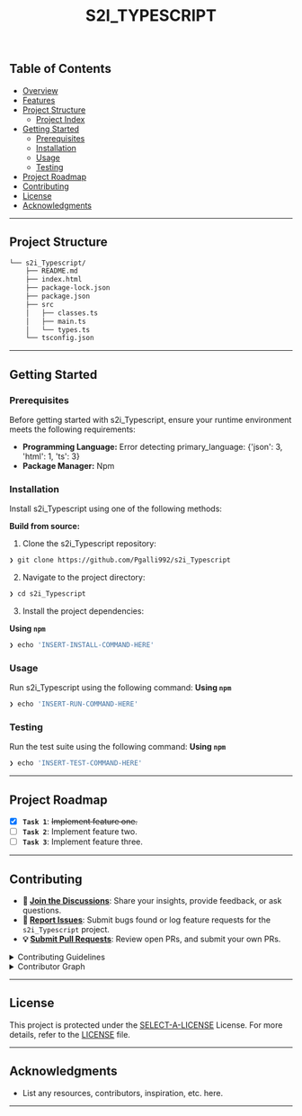 <p align="center"><h1 align="center">S2I_TYPESCRIPT</h1></p>
<br>

##  Table of Contents

- [ Overview](#-overview)
- [ Features](#-features)
- [ Project Structure](#-project-structure)
  - [ Project Index](#-project-index)
- [ Getting Started](#-getting-started)
  - [ Prerequisites](#-prerequisites)
  - [ Installation](#-installation)
  - [ Usage](#-usage)
  - [ Testing](#-testing)
- [ Project Roadmap](#-project-roadmap)
- [ Contributing](#-contributing)
- [ License](#-license)
- [ Acknowledgments](#-acknowledgments)

---
##  Project Structure

```sh
└── s2i_Typescript/
    ├── README.md
    ├── index.html
    ├── package-lock.json
    ├── package.json
    ├── src
    │   ├── classes.ts
    │   ├── main.ts
    │   └── types.ts
    └── tsconfig.json
```

---
##  Getting Started

###  Prerequisites

Before getting started with s2i_Typescript, ensure your runtime environment meets the following requirements:

- **Programming Language:** Error detecting primary_language: {'json': 3, 'html': 1, 'ts': 3}
- **Package Manager:** Npm


###  Installation

Install s2i_Typescript using one of the following methods:

**Build from source:**

1. Clone the s2i_Typescript repository:
```sh
❯ git clone https://github.com/Pgalli992/s2i_Typescript
```

2. Navigate to the project directory:
```sh
❯ cd s2i_Typescript
```

3. Install the project dependencies:


**Using `npm`** &nbsp; [<img align="center" src="" />]()

```sh
❯ echo 'INSERT-INSTALL-COMMAND-HERE'
```




###  Usage
Run s2i_Typescript using the following command:
**Using `npm`** &nbsp; [<img align="center" src="" />]()

```sh
❯ echo 'INSERT-RUN-COMMAND-HERE'
```


###  Testing
Run the test suite using the following command:
**Using `npm`** &nbsp; [<img align="center" src="" />]()

```sh
❯ echo 'INSERT-TEST-COMMAND-HERE'
```


---
##  Project Roadmap

- [X] **`Task 1`**: <strike>Implement feature one.</strike>
- [ ] **`Task 2`**: Implement feature two.
- [ ] **`Task 3`**: Implement feature three.

---

##  Contributing

- **💬 [Join the Discussions](https://github.com/Pgalli992/s2i_Typescript/discussions)**: Share your insights, provide feedback, or ask questions.
- **🐛 [Report Issues](https://github.com/Pgalli992/s2i_Typescript/issues)**: Submit bugs found or log feature requests for the `s2i_Typescript` project.
- **💡 [Submit Pull Requests](https://github.com/Pgalli992/s2i_Typescript/blob/main/CONTRIBUTING.md)**: Review open PRs, and submit your own PRs.

<details closed>
<summary>Contributing Guidelines</summary>

1. **Fork the Repository**: Start by forking the project repository to your github account.
2. **Clone Locally**: Clone the forked repository to your local machine using a git client.
   ```sh
   git clone https://github.com/Pgalli992/s2i_Typescript
   ```
3. **Create a New Branch**: Always work on a new branch, giving it a descriptive name.
   ```sh
   git checkout -b new-feature-x
   ```
4. **Make Your Changes**: Develop and test your changes locally.
5. **Commit Your Changes**: Commit with a clear message describing your updates.
   ```sh
   git commit -m 'Implemented new feature x.'
   ```
6. **Push to github**: Push the changes to your forked repository.
   ```sh
   git push origin new-feature-x
   ```
7. **Submit a Pull Request**: Create a PR against the original project repository. Clearly describe the changes and their motivations.
8. **Review**: Once your PR is reviewed and approved, it will be merged into the main branch. Congratulations on your contribution!
</details>

<details closed>
<summary>Contributor Graph</summary>
<br>
<p align="left">
   <a href="https://github.com{/Pgalli992/s2i_Typescript/}graphs/contributors">
      <img src="https://contrib.rocks/image?repo=Pgalli992/s2i_Typescript">
   </a>
</p>
</details>

---

##  License

This project is protected under the [SELECT-A-LICENSE](https://choosealicense.com/licenses) License. For more details, refer to the [LICENSE](https://choosealicense.com/licenses/) file.

---

##  Acknowledgments

- List any resources, contributors, inspiration, etc. here.

---

